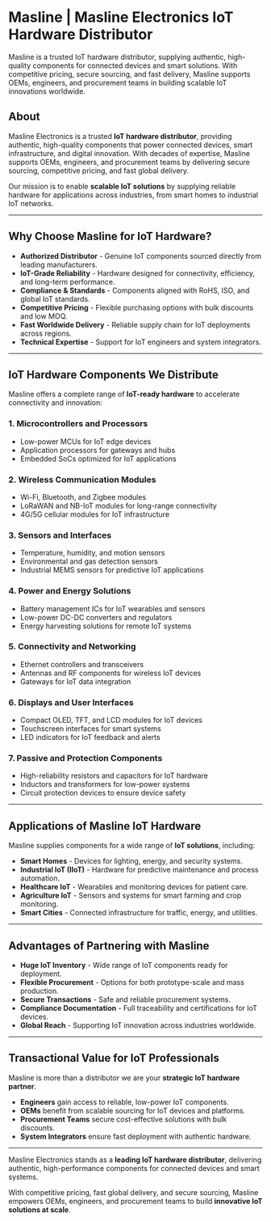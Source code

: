 # Masline | Masline Electronics IoT Hardware Distributor
Masline is a trusted IoT hardware distributor, supplying authentic, high-quality components for connected devices and smart solutions. With competitive pricing, secure sourcing, and fast delivery, Masline supports OEMs, engineers, and procurement teams in building scalable IoT innovations worldwide.

## About
Masline Electronics is a trusted **IoT hardware distributor**, providing authentic, high-quality components that power connected devices, smart infrastructure, and digital innovation. With decades of expertise, Masline supports OEMs, engineers, and procurement teams by delivering secure sourcing, competitive pricing, and fast global delivery.

Our mission is to enable **scalable IoT solutions** by supplying reliable hardware for applications across industries, from smart homes to industrial IoT networks.

---

## Why Choose Masline for IoT Hardware?

- **Authorized Distributor** - Genuine IoT components sourced directly from leading manufacturers.  
- **IoT-Grade Reliability** - Hardware designed for connectivity, efficiency, and long-term performance.  
- **Compliance & Standards** - Components aligned with RoHS, ISO, and global IoT standards.  
- **Competitive Pricing** - Flexible purchasing options with bulk discounts and low MOQ.  
- **Fast Worldwide Delivery** - Reliable supply chain for IoT deployments across regions.  
- **Technical Expertise** - Support for IoT engineers and system integrators.  

---

## IoT Hardware Components We Distribute

Masline offers a complete range of **IoT-ready hardware** to accelerate connectivity and innovation:  

### 1. Microcontrollers and Processors
- Low-power MCUs for IoT edge devices  
- Application processors for gateways and hubs  
- Embedded SoCs optimized for IoT applications  

### 2. Wireless Communication Modules
- Wi-Fi, Bluetooth, and Zigbee modules  
- LoRaWAN and NB-IoT modules for long-range connectivity  
- 4G/5G cellular modules for IoT infrastructure  

### 3. Sensors and Interfaces
- Temperature, humidity, and motion sensors  
- Environmental and gas detection sensors  
- Industrial MEMS sensors for predictive IoT applications  

### 4. Power and Energy Solutions
- Battery management ICs for IoT wearables and sensors  
- Low-power DC-DC converters and regulators  
- Energy harvesting solutions for remote IoT systems  

### 5. Connectivity and Networking
- Ethernet controllers and transceivers  
- Antennas and RF components for wireless IoT devices  
- Gateways for IoT data integration  

### 6. Displays and User Interfaces
- Compact OLED, TFT, and LCD modules for IoT devices  
- Touchscreen interfaces for smart systems  
- LED indicators for IoT feedback and alerts  

### 7. Passive and Protection Components
- High-reliability resistors and capacitors for IoT hardware  
- Inductors and transformers for low-power systems  
- Circuit protection devices to ensure device safety  

---

## Applications of Masline IoT Hardware

Masline supplies components for a wide range of **IoT solutions**, including:  

- **Smart Homes** - Devices for lighting, energy, and security systems.  
- **Industrial IoT (IIoT)** - Hardware for predictive maintenance and process automation.  
- **Healthcare IoT** - Wearables and monitoring devices for patient care.  
- **Agriculture IoT** - Sensors and systems for smart farming and crop monitoring.  
- **Smart Cities** - Connected infrastructure for traffic, energy, and utilities.  

---

## Advantages of Partnering with Masline

- **Huge IoT Inventory** - Wide range of IoT components ready for deployment.  
- **Flexible Procurement** - Options for both prototype-scale and mass production.  
- **Secure Transactions** - Safe and reliable procurement systems.  
- **Compliance Documentation** - Full traceability and certifications for IoT devices.  
- **Global Reach** - Supporting IoT innovation across industries worldwide.  

---

## Transactional Value for IoT Professionals

Masline is more than a distributor we are your **strategic IoT hardware partner**.  

- **Engineers** gain access to reliable, low-power IoT components.  
- **OEMs** benefit from scalable sourcing for IoT devices and platforms.  
- **Procurement Teams** secure cost-effective solutions with bulk discounts.  
- **System Integrators** ensure fast deployment with authentic hardware.  

---

Masline Electronics stands as a **leading IoT hardware distributor**, delivering authentic, high-performance components for connected devices and smart systems.  

With competitive pricing, fast global delivery, and secure sourcing, Masline empowers OEMs, engineers, and procurement teams to build **innovative IoT solutions at scale**.
